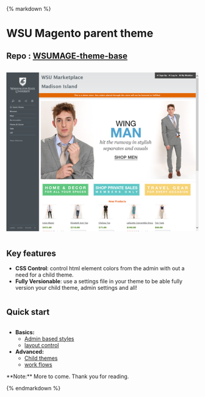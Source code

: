{% markdown %}
# WSU Magento parent theme
## Repo : [WSUMAGE-theme-base](https://github.com/washingtonstateuniversity/WSUMAGE-theme-base)
    
<div class="row halves"><div class="column">

![home page with sample data](site/images/home-page-preview-with-sample.png "Home page")

</div><div class="column">

## Key features

- **CSS Control**: control html element colors from the admin with out a need for a child theme.
- **Fully Versionable**:  use a settings file in your theme to be able fully version your child theme, admin settings and all!

</div></div><div class="row side-left"><div class="column one">

## Quick start 

</div><div class="column two">

- **Basics:**
    - [Admin based styles](#)
	- [layout control](#)
- **Advanced:**
    - [Child themes](#)
	- [work flows](#)


</div></div>
**Note:** More to come. Thank you for reading.

{% endmarkdown %}